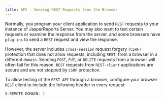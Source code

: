 ```yaml
---
title: API - Sending REST Requests from the Browser
---
```

<script type="text/javascript">(function(w,s){var e=document.createElement("script");e.type="text/javascript";e.async=true;e.src="https://cdn.pagesense.io/js/webally/f2527eebee974243853bcd47b32631f4.js";var x=document.getElementsByTagName("script")[0];x.parentNode.insertBefore(e,x);})(window,"script");</script>

Normally, you program your client application to send `REST` requests to your instance of JasperReports Server. You may also want to test certain requests or examine the response from the server, and some browsers have `plug-ins` to send a `REST` request and view the response.

However, the server includes `cross-session` request forgery `(CSRF)` protection that does not allow requests, including `REST`, from a browser in a different `domain`. Sending `POST`, `PUT`, or `DELETE` requests from a browser will often fail for this reason. `REST` requests from `REST-client` applications are secure and are not stopped by `CSRF` protection.

To allow testing of the `REST API` through a browser, configure your browser `REST` client to include the following header in every request:

```R
X-REMOTE-DOMAIN: 1
```